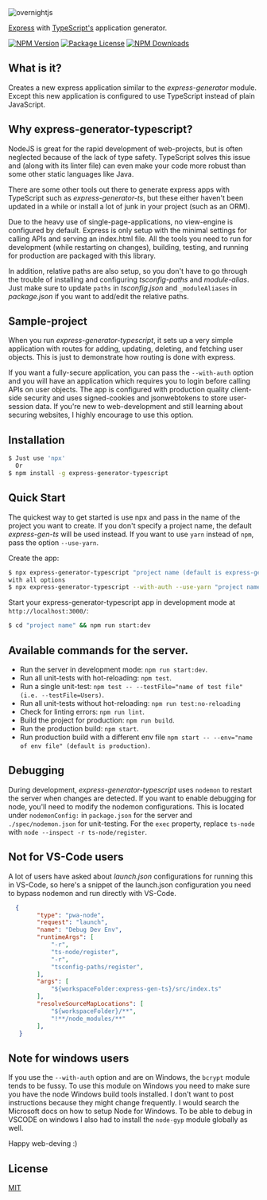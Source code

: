 <img alt='overnightjs' src='https://github.com/seanpmaxwell/express-generator-typescript/raw/master/express-typescript.png' border='0'>

[Express](https://www.npmjs.com/package/express) with [TypeScript's](https://www.npmjs.com/package/typescript) application generator.

<a href="https://www.npmjs.com/package/express-generator-typescript" target="_blank"><img src="https://img.shields.io/npm/v/express-generator-typescript.svg" alt="NPM Version" /></a>
<a href="https://www.npmjs.com/package/express-generator-typescript" target="_blank"><img src="https://img.shields.io/npm/l/express-generator-typescript.svg" alt="Package License" /></a>
<a href="https://www.npmjs.com/package/express-generator-typescript" target="_blank"><img src="https://img.shields.io/npm/dm/express-generator-typescript.svg" alt="NPM Downloads" /></a>


## What is it?

Creates a new express application similar to the _express-generator_ module. Except this new
application is configured to use TypeScript instead of plain JavaScript. 



## Why express-generator-typescript?

NodeJS is great for the rapid development of web-projects, but is often neglected because of the lack of
type safety. TypeScript solves this issue and (along with its linter file) can even make your code
more robust than some other static languages like Java.

There are some other tools out there to generate express apps with TypeScript such as 
_express-generator-ts_, but these either haven't been updated in a while or install a lot of junk 
in your project (such as an ORM). 

Due to the heavy use of single-page-applications, no view-engine is configured by default. Express is 
only setup with the minimal settings for calling APIs and serving an index.html file. All the tools you 
need to run for development (while restarting on changes), building, testing, and running for production 
are packaged with this library. 

In addition, relative paths are also setup, so you don't have to go through the trouble of installing
and configuring _tsconfig-paths_ and _module-alias_. Just make sure to update `paths` in _tsconfig.json_
and `_moduleAliases` in _package.json_ if you want to add/edit the relative paths.


## Sample-project

When you run _express-generator-typescript_, it sets up a very simple application with routes for
adding, updating, deleting, and fetching user objects. This is just to demonstrate how routing is done
with express.

If you want a fully-secure application, you can pass the `--with-auth` option and you will have an
application which requires you to login before calling APIs on user objects. The app is 
configured with production quality client-side security and uses signed-cookies and jsonwebtokens 
to store user-session data. If you're new to web-development and still learning about securing websites,
I highly encourage to use this option.


## Installation

```sh
$ Just use 'npx'
  Or
$ npm install -g express-generator-typescript
```


## Quick Start

The quickest way to get started is use npx and pass in the name of the project you want to create.
If you don't specify a project name, the default _express-gen-ts_ will be used instead. If you
want to use `yarn` instead of `npm`, pass the option `--use-yarn`.

Create the app:

```bash
$ npx express-generator-typescript "project name (default is express-gen-ts)"
with all options
$ npx express-generator-typescript --with-auth --use-yarn "project name (default is express-gen-ts)"
```

Start your express-generator-typescript app in development mode at `http://localhost:3000/`:

```bash
$ cd "project name" && npm run start:dev
```


## Available commands for the server.

- Run the server in development mode: `npm run start:dev`.
- Run all unit-tests with hot-reloading: `npm test`.
- Run a single unit-test: `npm test -- --testFile="name of test file" (i.e. --testFile=Users)`.
- Run all unit-tests without hot-reloading: `npm run test:no-reloading`
- Check for linting errors: `npm run lint`.
- Build the project for production: `npm run build`.
- Run the production build: `npm start`.
- Run production build with a different env file `npm start -- --env="name of env file" (default is production)`.


## Debugging

During development, _express-generator-typescript_ uses `nodemon` to restart the server when changes
are detected. If you want to enable debugging for node, you'll need to modify the nodemon configurations.
This is located under `nodemonConfig:` in `package.json` for the server and `./spec/nodemon.json` for
unit-testing. For the `exec` property, replace `ts-node` with `node --inspect -r ts-node/register`.


## Not for VS-Code users

A lot of users have asked about _launch.json_ configurations for running this in VS-Code, so
here's a snippet of the launch.json configuration you need to bypass nodemon and run directly with
VS-Code. 

```JSON
  {
        "type": "pwa-node",
        "request": "launch",
        "name": "Debug Dev Env",
        "runtimeArgs": [
            "-r",
            "ts-node/register",
            "-r",
            "tsconfig-paths/register",
        ],
        "args": [
            "${workspaceFolder:express-gen-ts}/src/index.ts"
        ],
        "resolveSourceMapLocations": [
            "${workspaceFolder}/**",
            "!**/node_modules/**"
        ],
   }
```


## Note for windows users

If you use the `--with-auth` option and are on Windows, the `bcrypt` module tends to be fussy. To
use this module on Windows you need to make sure you have the node Windows build tools installed.
I don't want to post instructions because they might change frequently. I would search the Microsoft
docs on how to setup Node for Windows. To be able to debug in VSCODE on windows I also had to install
the `node-gyp` module globally as well.

Happy web-deving :)



## License

[MIT](LICENSE)

